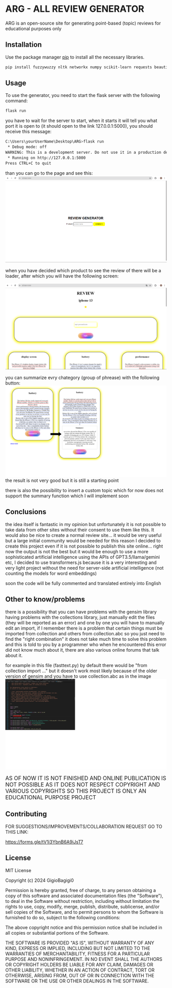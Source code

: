 # ARG - ALL REVIEW GENERATOR

ARG is an open-source site for generating point-based (topic) reviews for educational purposes only

## Installation

Use the package manager [pip](https://pip.pypa.io/en/stable/) to install all the necessary libraries.

```bash
pip install fuzzywuzzy nltk networkx numpy scikit-learn requests beautifulsoup4 concurrent.futures flask gensim==3.8.1 spacy wikipedia googlesearch
```
## Usage
To use the generator, you need to start the flask server with the following command:
```bash
flask run
```
you have to wait for the server to start, when it starts it will tell you what port it is open to (it should open to the link 127.0.0.1:5000), you should receive this message:
```bash 
C:\Users\yourUserName\Desktop\ARG>flask run
 * Debug mode: off
WARNING: This is a development server. Do not use it in a production deployment. Use a production WSGI server instead.
 * Running on http://127.0.0.1:5000
Press CTRL+C to quit
```
than you can go to the page and see this:
![START](/START.png "")

when you have decided which product to see the review of there will be a loader, after which you will have the following screen:

![out](/out.png "")

you can summarize evry chategory (group of phrease) with the following button: 
![sum](/sum.png "")
the result is not very good but it is still a starting point

there is also the possibility to insert a custom topic which for now does not support the summary function which I will implement soon
## Conclusions
the idea itself is fantastic in my opinion but unfortunately it is not possible to take data from other sites without their consent to use them like this. It would also be nice to create a normal review site... it would be very useful but a large initial community would be needed for this reason I decided to create this project even if it is not possible to publish this site online... right now the output is not the best but it would be enough to use a more sophisticated artificial intelligence using the APIs of GPT3.5/llama/gemini etc, I decided to use transformers.js because it is a very interesting and very light project without the need for server-side artificial intelligence (not counting the models for word embeddings)

soon the code will be fully commented and translated entirely into English
## Other to know/problems
there is a possibility that you can have problems with the gensim library having problems with the collections library, just manually edit the files (they will be reported as an error) and one by one you will have to manually edit an import, if I remember there is a problem that certain things must be imported from collection and others from collection.abc so you just need to find the "right combination" it does not take much time to solve this problem and this is told to you by a programmer who when he encountered this error did not know much about it, there are also various online forums that talk about it.

for example in this file (fasttext.py) by default there would be "from collection import ..." but it doesn't work most likely because of the older version of gensim and you have to use collection.abc as in the image
![p](/colProblems.png 'p')

<span style="font-size:larger;">AS OF NOW IT IS NOT FINISHED AND ONLINE PUBLICATION IS NOT POSSIBLE AS IT DOES NOT RESPECT COPYRIGHT AND VARIOUS COPYRIGHTS SO THIS PROJECT IS ONLY AN EDUCATIONAL PURPOSE PROJECT</span>

## Contributing

FOR SUGGESTIONS/IMPROVEMENTS/COLLABORATION REQUEST GO TO THIS LINK: 

https://forms.gle/tV1i3YbnB6A9iJsT7

## License
MIT License

Copyright (c) 2024 GigioBagigi0

Permission is hereby granted, free of charge, to any person obtaining a copy
of this software and associated documentation files (the "Software"), to deal
in the Software without restriction, including without limitation the rights
to use, copy, modify, merge, publish, distribute, sublicense, and/or sell
copies of the Software, and to permit persons to whom the Software is
furnished to do so, subject to the following conditions:

The above copyright notice and this permission notice shall be included in all
copies or substantial portions of the Software.

THE SOFTWARE IS PROVIDED "AS IS", WITHOUT WARRANTY OF ANY KIND, EXPRESS OR
IMPLIED, INCLUDING BUT NOT LIMITED TO THE WARRANTIES OF MERCHANTABILITY,
FITNESS FOR A PARTICULAR PURPOSE AND NONINFRINGEMENT. IN NO EVENT SHALL THE
AUTHORS OR COPYRIGHT HOLDERS BE LIABLE FOR ANY CLAIM, DAMAGES OR OTHER
LIABILITY, WHETHER IN AN ACTION OF CONTRACT, TORT OR OTHERWISE, ARISING FROM,
OUT OF OR IN CONNECTION WITH THE SOFTWARE OR THE USE OR OTHER DEALINGS IN THE
SOFTWARE.

